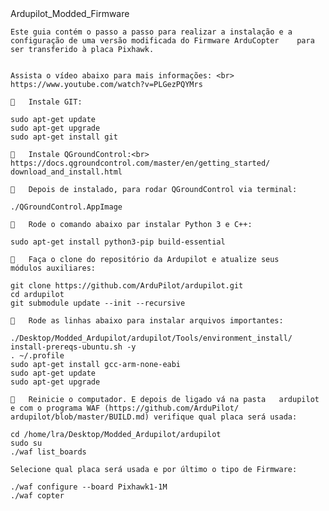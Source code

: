 <html>
<body>
    Ardupilot_Modded_Firmware
    
    Este guia contém o passo a passo para realizar a instalação e a     configuração de uma versão modificada do Firmware ArduCopter    para ser transferido à placa Pixhawk.


    Assista o vídeo abaixo para mais informações: <br>
    https://www.youtube.com/watch?v=PLGezPQYMrs

    	Instale GIT:

    sudo apt-get update
    sudo apt-get upgrade
    sudo apt-get install git

    	Instale QGroundControl:<br>
    https://docs.qgroundcontrol.com/master/en/getting_started/  download_and_install.html

    	Depois de instalado, para rodar QGroundControl via terminal:

    ./QGroundControl.AppImage

    	Rode o comando abaixo par instalar Python 3 e C++:

    sudo apt-get install python3-pip build-essential

    	Faça o clone do repositório da Ardupilot e atualize seus    módulos auxiliares:

    git clone https://github.com/ArduPilot/ardupilot.git
    cd ardupilot
    git submodule update --init --recursive

    	Rode as linhas abaixo para instalar arquivos importantes:

    ./Desktop/Modded_Ardupilot/ardupilot/Tools/environment_install/ install-prereqs-ubuntu.sh -y
    . ~/.profile
    sudo apt-get install gcc-arm-none-eabi
    sudo apt-get update
    sudo apt-get upgrade

    	Reinicie o computador. E depois de ligado vá na pasta   ardupilot e com o programa WAF (https://github.com/ArduPilot/ ardupilot/blob/master/BUILD.md) verifique qual placa será usada:

    cd /home/lra/Desktop/Modded_Ardupilot/ardupilot
    sudo su
    ./waf list_boards

    Selecione qual placa será usada e por último o tipo de Firmware:

    ./waf configure --board Pixhawk1-1M
    ./waf copter
</body>
</html>